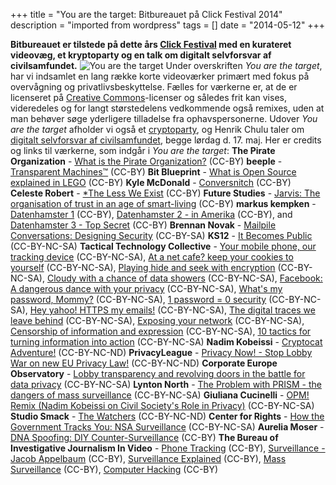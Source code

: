 +++
title = "You are the target: Bitbureauet på Click Festival 2014"
description = "imported from wordpress"
tags = []
date = "2014-05-12"
+++

**Bitbureauet er tilstede på dette års [Click Festival](http://clickfestival.dk/) med en kurateret videovæg, et kryptoparty og en talk om digitalt selvforsvar af civilsamfundet.** ![You are the target](https://bitbureauet.dk/wp-content/uploads/2014/05/youarethetarget.jpg) Under overskriften _You are the target_, har vi indsamlet en lang række korte videoværker primært med fokus på overvågning og privatlivsbeskyttelse. Fælles for værkerne er, at de er licenseret på [Creative Commons](http://www.creativecommons.dk/)-licenser og således frit kan vises, videredeles og for langt størstedelens vedkommende også remixes, uden at man behøver søge yderligere tilladelse fra ophavspersonerne. Udover _You are the target_ afholder vi også et [cryptoparty](http://clickfestival.dk/program/cryptoparty), og Henrik Chulu taler om [digitalt selvforsvar af civilsamfundet](http://clickfestival.dk/program/open-source-counterintelligence-tools-and-tactics-to-defend-civil-society), begge lørdag d. 17. maj. Her er credits og links til værkerne, som indgår i _You are the target_: **The Pirate Organization** \- [What is the Pirate Organization?](https://vimeo.com/53915834) (CC-BY) **beeple** \- [Transparent Machines™](https://vimeo.com/78716671) (CC-BY) **Bit Blueprint** \- [What is Open Source explained in LEGO](https://www.youtube.com/watch?v=a8fHgx9mE5U) (CC-BY) **Kyle McDonald** \- [Conversnitch](https://vimeo.com/87564506) (CC-BY) **Celeste Robert** \- [*The Less We Exist](https://vimeo.com/37156264) (CC-BY) **Future Studies** \- [Jarvis: The organisation of trust in an age of smart-living](https://vimeo.com/17085798) (CC-BY) **markus kempken** \- [Datenhamster 1](https://vimeo.com/71192647) (CC-BY), [Datenhamster 2 - in Amerika](https://vimeo.com/71991615) (CC-BY), and [Datenhamster 3 - Top Secret](https://vimeo.com/74641422) (CC-BY) **Brennan Novak** \- [Mailpile Conversations: Designing Security](https://vimeo.com/72109354) (CC-BY-SA) **KS12** \- [It Becomes Public](https://vimeo.com/29577782) (CC-BY-NC-SA) **Tactical Technology Collective** \- [Your mobile phone, our tracking device](https://vimeo.com/57886217) (CC-BY-NC-SA), [At a net cafe? keep your cookies to yourself](https://vimeo.com/57886707) (CC-BY-NC-SA), [Playing hide and seek with encryption](https://vimeo.com/57845176) (CC-BY-NC-SA), [Cloudy with a chance of data showers](https://vimeo.com/57844085) (CC-BY-NC-SA), [Facebook: A dangerous dance with your privacy](https://vimeo.com/57841081) (CC-BY-NC-SA), [What's my password, Mommy?](https://vimeo.com/57843422) (CC-BY-NC-SA), [1 password = 0 security](https://vimeo.com/57885568) (CC-BY-NC-SA), [Hey yahoo! HTTPS my emails!](https://vimeo.com/57840631) (CC-BY-NC-SA), [The digital traces we leave behind](https://vimeo.com/46295114) (CC-BY-NC-SA), [Exposing your network](https://vimeo.com/47988860) (CC-BY-NC-SA), [Censorship of information and expression](https://vimeo.com/47917975) (CC-BY-NC-SA), [10 tactics for turning information into action](https://vimeo.com/7079347) (CC-BY-NC-SA) **Nadim Kobeissi** \- [Cryptocat Adventure!](https://vimeo.com/38439169) (CC-BY-NC-ND) **PrivacyLeague** \- [Privacy Now! - Stop Lobby War on new EU Privacy Law!](https://vimeo.com/63370092) (CC-BY-NC-ND) **Corporate Europe Observatory** \- [Lobby transparency and revolving doors in the battle for data privacy](https://vimeo.com/65550652) (CC-BY-NC-SA) **Lynton North** \- [The Problem with PRISM - the dangers of mass surveillance](https://vimeo.com/72937803) (CC-BY-NC-SA) **Giuliana Cucinelli** \- [OPM! Remix (Nadim Kobeissi on Civil Society's Role in Privacy)](https://vimeo.com/74754816) (CC-BY-NC-SA) **Studio Smack** \- [The Watchers](https://vimeo.com/4959476) (CC-BY-NC-ND) **Center for Rights** \- [How the Government Tracks You: NSA Surveillance](https://vimeo.com/77079416) (CC-BY-NC-SA) **Aurelia Moser** \- [DNA Spoofing: DIY Counter-Surveillance](https://vimeo.com/60928966) (CC-BY) **The Bureau of Investigative Journalism In Video** \- [Phone Tracking](https://vimeo.com/32962254) (CC-BY), [Surveillance - Jacob Appelbaum](https://vimeo.com/33775514) (CC-BY), [Surveillance Explained](https://vimeo.com/32963871) (CC-BY), [Mass Surveillance](https://vimeo.com/32962803) (CC-BY), [Computer Hacking](https://vimeo.com/32961350) (CC-BY)

